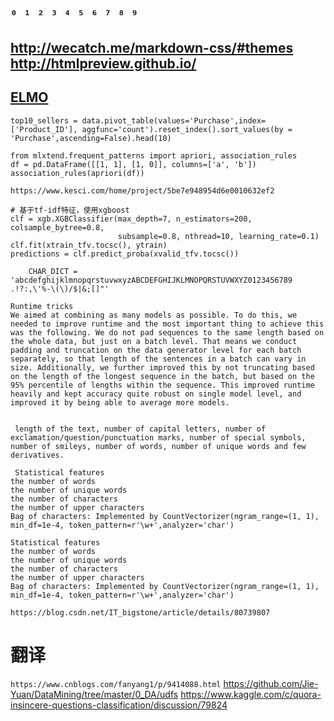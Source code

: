 `⁰ ¹ ² ³ ⁴ ⁵ ⁶ ⁷ ⁸ ⁹`
---
http://wecatch.me/markdown-css/#themes
http://htmlpreview.github.io/
---
[ELMO][1]
---
```
top10_sellers = data.pivot_table(values='Purchase',index=['Product_ID'], aggfunc='count').reset_index().sort_values(by = 'Purchase',ascending=False).head(10)

from mlxtend.frequent_patterns import apriori, association_rules
df = pd.DataFrame([[1, 1], [1, 0]], columns=['a', 'b'])
association_rules(apriori(df))

https://www.kesci.com/home/project/5be7e948954d6e0010632ef2
```

```
# 基于tf-idf特征，使用xgboost
clf = xgb.XGBClassifier(max_depth=7, n_estimators=200, colsample_bytree=0.8, 
                        subsample=0.8, nthread=10, learning_rate=0.1)
clf.fit(xtrain_tfv.tocsc(), ytrain)
predictions = clf.predict_proba(xvalid_tfv.tocsc())

    CHAR_DICT = 'abcdefghijklmnopqrstuvwxyzABCDEFGHIJKLMNOPQRSTUVWXYZ0123456789 .!?:,\'%-\(\)/$|&;[]"'

```

```
Runtime tricks
We aimed at combining as many models as possible. To do this, we needed to improve runtime and the most important thing to achieve this was the following. We do not pad sequences to the same length based on the whole data, but just on a batch level. That means we conduct padding and truncation on the data generator level for each batch separately, so that length of the sentences in a batch can vary in size. Additionally, we further improved this by not truncating based on the length of the longest sequence in the batch, but based on the 95% percentile of lengths within the sequence. This improved runtime heavily and kept accuracy quite robust on single model level, and improved it by being able to average more models.


 length of the text, number of capital letters, number of exclamation/question/punctuation marks, number of special symbols, number of smileys, number of words, number of unique words and few derivatives.
 
 Statistical features
the number of words
the number of unique words
the number of characters
the number of upper characters
Bag of characters: Implemented by CountVectorizer(ngram_range=(1, 1), min_df=1e-4, token_pattern=r'\w+',analyzer='char')

```

```
Statistical features
the number of words
the number of unique words
the number of characters
the number of upper characters
Bag of characters: Implemented by CountVectorizer(ngram_range=(1, 1), min_df=1e-4, token_pattern=r'\w+',analyzer='char')

https://blog.csdn.net/IT_bigstone/article/details/80739807
```

[1]: https://blog.csdn.net/sinat_26917383/article/details/81913790


# 翻译
`https://www.cnblogs.com/fanyang1/p/9414088.html`
https://github.com/Jie-Yuan/DataMining/tree/master/0_DA/udfs
https://www.kaggle.com/c/quora-insincere-questions-classification/discussion/79824
